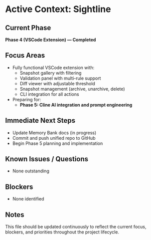 # Active Context: Sightline

## Current Phase
**Phase 4 (VSCode Extension) — Completed**

## Focus Areas
- Fully functional VSCode extension with:
  - Snapshot gallery with filtering
  - Validation panel with multi-rule support
  - Diff viewer with adjustable threshold
  - Snapshot management (archive, unarchive, delete)
  - CLI integration for all actions
- Preparing for:
  - **Phase 5: Cline AI integration and prompt engineering**

## Immediate Next Steps
- Update Memory Bank docs (in progress)
- Commit and push unified repo to GitHub
- Begin Phase 5 planning and implementation

## Known Issues / Questions
- None outstanding

## Blockers
- None identified

## Notes
This file should be updated continuously to reflect the current focus, blockers, and priorities throughout the project lifecycle.
